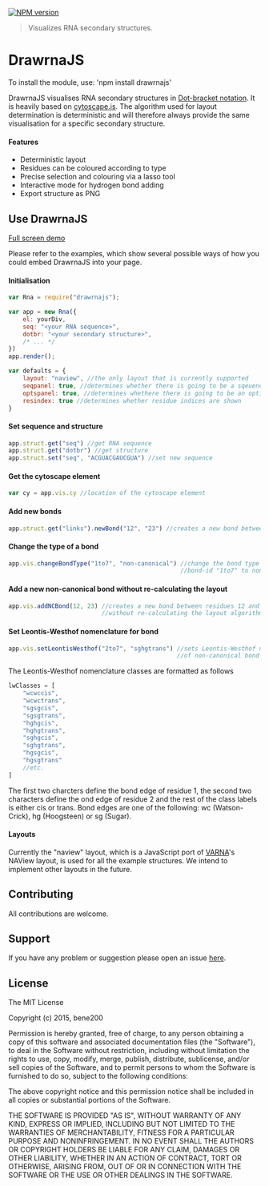 [![NPM version](http://img.shields.io/npm/v/drawrnajs.svg)](https://www.npmjs.org/package/drawrnajs)

> Visualizes RNA secondary structures.

DrawrnaJS
==========

To install the module, use: 'npm install drawrnajs'

DrawrnaJS visualises RNA secondary structures in [Dot-bracket notation](http://ultrastudio.org/en/Dot-Bracket_Notation). It is heavily based on [cytoscape.js](http://biojs.io/d/cytoscape). The algorithm used for layout determination is deterministic and will therefore always provide the same visualisation for a specific secondary structure.

####  Features
* Deterministic layout
* Residues can be coloured according to type
* Precise selection and colouring via a lasso tool
* Interactive mode for hydrogen bond adding
* Export structure as PNG

## Use DrawrnaJS

[Full screen demo](http://workmen.biojs.net/demo/drawrnajs/simple)

Please refer to the examples, which show several possible ways of how you could embed DrawrnaJS into your page.

#### Initialisation

```javascript
var Rna = require("drawrnajs");

var app = new Rna({
    el: yourDiv,
    seq: "<your RNA sequence>",
    dotbr: "<your secondary structure>",
    /* ... */
})
app.render();

var defaults = {
    layout: "naview", //the only layout that is currently supported
    seqpanel: true, //determines whether there is going to be a sqeuence panel
    optspanel: true, //determines whethere there is going to be an options panel
    resindex: true //determines whether residue indices are shown
}
```
#### Set sequence and structure

```javascript
app.struct.get("seq") //get RNA sequence
app.struct.get("dotbr") //get structure
app.struct.set("seq", "ACGUACGAUCGUA") //set new sequence
```

#### Get the cytoscape element

```javascript
var cy = app.vis.cy //location of the cytoscape element
```

#### Add new bonds

```javascript
app.struct.get("links").newBond("12", "23") //creates a new bond between residues 12 and 23
```

#### Change the type of a bond

```javascript
app.vis.changeBondType("1to7", "non-canonical") //change the bond type of bond with 
                                                //bond-id "1to7" to non-canonical
```

#### Add a new non-canonical bond without re-calculating the layout

```javascript
app.vis.addNCBond(12, 23) //creates a new bond between residues 12 and 23 
                          //without re-calculating the layout algorithm
```

#### Set Leontis-Westhof nomenclature for bond

```javascript
app.vis.setLeontisWesthof("2to7", "sghgtrans") //sets Leontis-Westhof nomenclature
                                               //of non-canonical bond "2to7" to "sghgtrans"
```

The Leontis-Westhof nomenclature classes are formatted as follows

```javascript
lwClasses = [
    "wcwccis",
    "wcwctrans",
    "sgsgcis",
    "sgsgtrans",
    "hghgcis",
    "hghgtrans",
    "sghgcis",
    "sghgtrans",
    "hgsgcis",
    "hgsgtrans"
    //etc.
]
```
The first two charcters define the bond edge of residue 1, the second two characters define the ond edge of residue 2 and the rest of the class labels is either cis or trans. Bond edges are one of the following: wc (Watson-Crick), hg (Hoogsteen) or sg (Sugar).

#### Layouts

Currently the "naview" layout, which is a JavaScript port of [VARNA](http://varna.lri.fr/)'s NAView layout, is used for all the example structures. 
We intend to implement other layouts in the future.

## Contributing

All contributions are welcome.

## Support

If you have any problem or suggestion please open an issue [here](https://github.com/bene200/drawrnajs/issues).

## License

The MIT License

Copyright (c) 2015, bene200

Permission is hereby granted, free of charge, to any person
obtaining a copy of this software and associated documentation
files (the "Software"), to deal in the Software without
restriction, including without limitation the rights to use,
copy, modify, merge, publish, distribute, sublicense, and/or sell
copies of the Software, and to permit persons to whom the
Software is furnished to do so, subject to the following
conditions:

The above copyright notice and this permission notice shall be
included in all copies or substantial portions of the Software.

THE SOFTWARE IS PROVIDED "AS IS", WITHOUT WARRANTY OF ANY KIND,
EXPRESS OR IMPLIED, INCLUDING BUT NOT LIMITED TO THE WARRANTIES
OF MERCHANTABILITY, FITNESS FOR A PARTICULAR PURPOSE AND
NONINFRINGEMENT. IN NO EVENT SHALL THE AUTHORS OR COPYRIGHT
HOLDERS BE LIABLE FOR ANY CLAIM, DAMAGES OR OTHER LIABILITY,
WHETHER IN AN ACTION OF CONTRACT, TORT OR OTHERWISE, ARISING
FROM, OUT OF OR IN CONNECTION WITH THE SOFTWARE OR THE USE OR
OTHER DEALINGS IN THE SOFTWARE.
